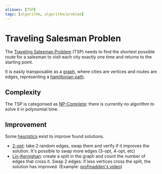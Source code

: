 ```yaml
---
aliases: [TSP]
tags: [algorithm, algorithm/problem]
---
```


# Traveling Salesman Problen

The [Traveling Salesman Problem](https://wikipedia.org/wiki/travelling_salesman_problem) (TSP) needs to find the shortest possible route for a salesman to visit each city exactly one time and returns to the starting point.

It is easily transposable as a [graph](../../data/data-structure/graph.md), where cities are vertices and routes are edges, representing a [hamiltonian path](../../data/data-structure/graph.md#Eulerian%20vs.%20Hamiltonian).

## Complexity

The TSP is categorised as [NP-Complete](../complexity.md#NP): there is currently no algorithm to solve it in polynomial time.

## Improvement

Some [heuristics](../algorithms.md#Terminology) exist to improve found solutions.

- [2-opt](https://en.wikipedia.org/wiki/2-opt): take 2 random edges, swap them and verify if it improves the solution. It's possible to swap more edges (3-opt, 4-opt, etc)
- [Lin-Kernighan](https://en.wikipedia.org/wiki/Lin–Kernighan_heuristic): create a split in the graph and count the number of edges that cross it. Swap 2 edges: if less vertices cross the split, the solution has improved. (Example: [profmadden's video](https://www.youtube.com/watch?v=6cPql7A6JHU))